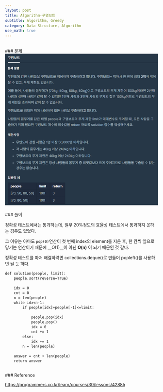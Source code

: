 ```yaml
---
layout: post
title: Algorithm-구명보트
subtitle: Algorithm, Greedy
category: Data Structure, Algorithm
use_math: true
---
```


<br>
### 문제

<br>
<center><img src = '/post_img/200314/image1.png' width="600"/></center>

<br>
### 풀이

정확성 테스트에서는 통과하는데, 일부 20%정도의 효율성 테스트에서 통과하지 못하는 경우도 있었다.

그 이유는 아마도 ```pop(0)```연산이 첫 번째 index의 element를 지운 후, 한 칸씩 앞으로 당기는 연산이기 때문에 __O(1)__이 아닌 __O(n)__ 이 되기 때문인 것 같다.

정확성 테스트를 마저 해결하려면 collections.deque()로 만들어 popleft()를 사용하면 될 듯 하다.

```
def solution(people, limit):
    people.sort(reverse=True)

    idx = 0
    cnt = 0
    n = len(people)
    while idx<n-1:
        if people[idx]+people[-1]<=limit:

            people.pop(idx)
            people.pop()
            idx = 0
            cnt += 1
        else:
            idx += 1
        n = len(people)

    answer = cnt + len(people)
    return answer
```

<br>
### Reference

https://programmers.co.kr/learn/courses/30/lessons/42885
